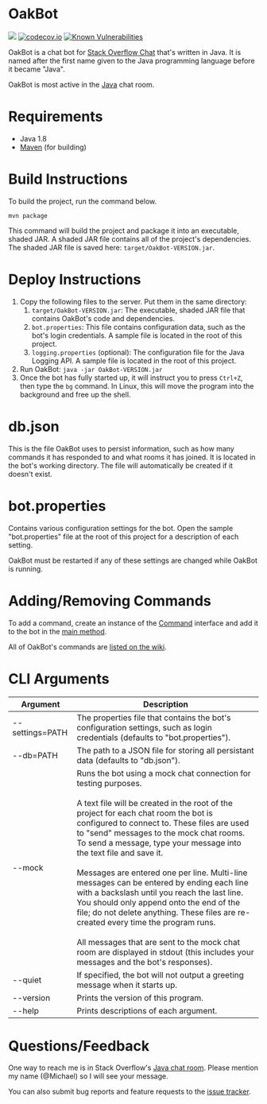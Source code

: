 # OakBot

[![](https://travis-ci.org/JavaChat/OakBot.svg?branch=master)](https://travis-ci.org/JavaChat/OakBot)
[![codecov.io](http://codecov.io/github/JavaChat/OakBot/coverage.svg?branch=master)](http://codecov.io/github/JavaChat/OakBot?branch=master)
[![Known Vulnerabilities](https://snyk.io/test/github/JavaChat/OakBot/badge.svg)](https://snyk.io/test/github/JavaChat/OakBot)

OakBot is a chat bot for [Stack Overflow Chat](http://chat.stackoverflow.com) that's written in Java.  It is named after the first name given to the Java programming language before it became "Java".
 
OakBot is most active in the [Java](https://chat.stackoverflow.com/rooms/139) chat room.

# Requirements

* Java 1.8
* [Maven](http://maven.apache.org) (for building)

# Build Instructions

To build the project, run the command below.

`mvn package`

This command will build the project and package it into an executable, shaded JAR. A shaded JAR file contains all of the project's dependencies. The shaded JAR file is saved here: `target/OakBot-VERSION.jar`.

# Deploy Instructions

1. Copy the following files to the server. Put them in the same directory:
   1. `target/OakBot-VERSION.jar`: The executable, shaded JAR file that contains OakBot's code and dependencies.
   1. `bot.properties`: This file contains configuration data, such as the bot's login credentials. A sample file is located in the root of this project.
   1. `logging.properties` (optional): The configuration file for the Java Logging API.  A sample file is located in the root of this project.
1. Run OakBot: `java -jar OakBot-VERSION.jar`
1. Once the bot has fully started up, it will instruct you to press `Ctrl+Z`, then type the `bg` command. In Linux, this will move the program into the background and free up the shell.

# db.json

This is the file OakBot uses to persist information, such as how many commands it has responded to and what rooms it has joined. It is located in the bot's working directory. The file will automatically be created if it doesn't exist.

# bot.properties

Contains various configuration settings for the bot. Open the sample "bot.properties" file at the root of this project for a description of each setting.

OakBot must be restarted if any of these settings are changed while OakBot is running.

# Adding/Removing Commands

To add a command, create an instance of the [Command](https://github.com/JavaChat/OakBot/blob/master/src/main/java/oakbot/command/Command.java) interface and add it to the bot in the [main method](https://github.com/JavaChat/OakBot/blob/master/src/main/java/oakbot/Main.java).

All of OakBot's commands are [listed on the wiki](https://github.com/JavaChat/OakBot/wiki/Commands).

# CLI Arguments

Argument | Description
-------- | -----------
--settings=PATH | The properties file that contains the bot's configuration settings, such as login credentials (defaults to "bot.properties").
--db=PATH | The path to a JSON file for storing all persistant data (defaults to "db.json").
--mock | Runs the bot using a mock chat connection for testing purposes.<br><br>A text file will be created in the root of the project for each chat room the bot is configured to connect to. These files are used to "send" messages to the mock chat rooms. To send a message, type your message into the text file and save it.<br><br>Messages are entered one per line. Multi-line messages can be entered by ending each line with a backslash until you reach the last line. You should only append onto the end of the file; do not delete anything. These files are re-created every time the program runs.<br><br>All messages that are sent to the mock chat room are displayed in stdout (this includes your messages and the bot's responses).
--quiet | If specified, the bot will not output a greeting message when it starts up.
--version | Prints the version of this program.
--help | Prints descriptions of each argument.

# Questions/Feedback

One way to reach me is in Stack Overflow's [Java chat room](https://chat.stackoverflow.com/rooms/139). Please mention my name (@Michael) so I will see your message.

You can also submit bug reports and feature requests to the [issue tracker](https://github.com/JavaChat/OakBot/issues).

